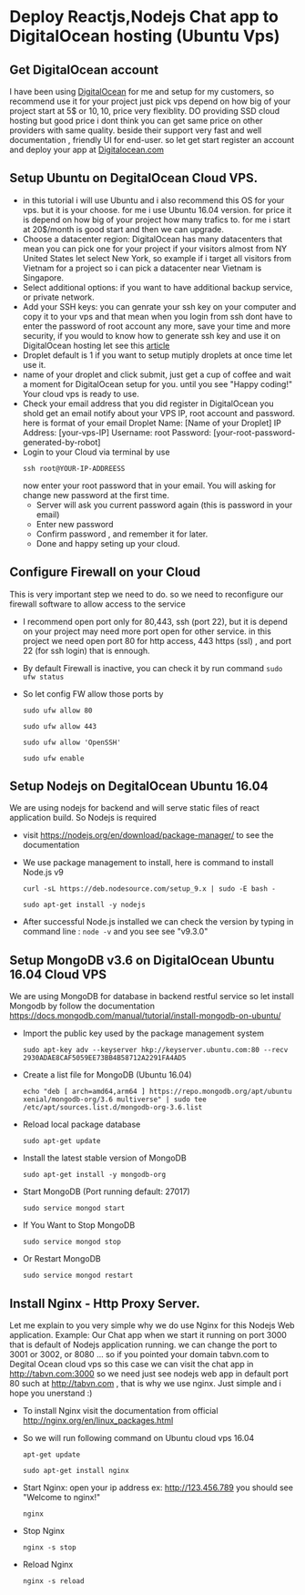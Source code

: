 # Deploy Reactjs,Nodejs Chat app to DigitalOcean hosting (Ubuntu Vps)

## Get DigitalOcean account

I have been using <a href="https://m.do.co/c/bb792e37b9dd">DigitalOcean</a> for me and setup for my customers, so  recommend use it for your project just pick vps depend on how big of your project
start at 5$ or 10$, 10$, price very flexiblity. DO providing SSD cloud hosting but good price i dont think you can get same price on other providers with same quality.
beside their support very fast and well documentation , friendly UI for end-user. 
so let get start register an account and deploy your app at <a href="https://m.do.co/c/bb792e37b9dd">Digitalocean.com</a>

## Setup Ubuntu on DegitalOcean Cloud VPS.

*  in this tutorial i will use Ubuntu and i also recommend this OS for your vps. but it is your choose. for me i use Ubuntu 16.04 version.
for price it is depend on how big of your project how many trafics to. for me i start at 20$/month is good start and then we can upgrade.
* Choose a datacenter region: DigitalOcean has many datacenters that mean you can pick one for your project if your visitors almost from NY United States let select New York, so example if i target all visitors from Vietnam for a project so i can pick a datacenter near Vietnam is Singapore.
* Select additional options: if you want to have additional  backup service, or  private network. 
* Add your SSH keys: you can genrate your ssh key on your computer and copy it to your vps and that mean when you login from ssh dont have to enter the password of root account any more, save your time and more security, if you would to know how to generate ssh key and use it on DigitalOcean hosting let see this <a href="https://www.digitalocean.com/community/tutorials/how-to-use-ssh-keys-with-digitalocean-droplets">article</a>
* Droplet default is 1 if you want to setup mutiply droplets at once time let use it.
* name of your droplet and click submit, just get a cup of coffee and wait a moment for DigitalOcean setup for you. until you see "Happy coding!" Your cloud vps is ready to use.
* Check your email address that you did register in DigitalOcean you shold get an email notify about your VPS IP, root account and password.
here is format of your email
Droplet Name: [Name of your Droplet]
IP Address: [your-vps-IP]
Username: root
Password: [your-root-password-generated-by-robot]
* Login to your Cloud via terminal by use 
  ```
  ssh root@YOUR-IP-ADDREESS 
  ```
  now enter your root password that in your email. You will asking for change new password at the first time.
  + Server will ask you current password again (this is password in your email)
  + Enter new password
  + Confirm password , and remember it for later. 
  + Done and happy seting up your cloud.

## Configure Firewall on your Cloud

This is very important step we need to do. so we need to reconfigure our firewall software to allow access to the service
* I recommend open port only for 80,443, ssh (port 22), but it is depend on your project may need more port open for other service. in this project we need open port 80 for http access, 443 https (ssl) , and port 22 (for ssh login) that is ennough.
* By default Firewall is inactive, you can check it by run command 
``` sudo ufw status ```
* So let config FW allow those ports by 
  ```
  sudo ufw allow 80
  
  ```
  
  ```
  sudo ufw allow 443
  
  ```
  
  ```
  sudo ufw allow 'OpenSSH'
  
  ```
  
  ```
  sudo ufw enable
  ```

## Setup Nodejs on DegitalOcean Ubuntu 16.04 
We are using nodejs for backend and will serve static files of react application build. So Nodejs is required
* visit https://nodejs.org/en/download/package-manager/ to see the documentation
* We use package management to install, here is command to install Node.js v9

  ```
  curl -sL https://deb.nodesource.com/setup_9.x | sudo -E bash -

  ```
  ```
  sudo apt-get install -y nodejs
  ```
* After successful Node.js installed we can check the version by typing in command line : ``` node -v ``` and you see see "v9.3.0" 

## Setup MongoDB v3.6 on DigitalOcean Ubuntu 16.04 Cloud VPS

We are using MongoDB for database in backend restful service so let install Mongodb by follow the documentation https://docs.mongodb.com/manual/tutorial/install-mongodb-on-ubuntu/ 
* Import the public key used by the package management system 

  ```
  sudo apt-key adv --keyserver hkp://keyserver.ubuntu.com:80 --recv 2930ADAE8CAF5059EE73BB4B58712A2291FA4AD5

  ```
* Create a list file for MongoDB (Ubuntu 16.04)
  ```
  echo "deb [ arch=amd64,arm64 ] https://repo.mongodb.org/apt/ubuntu xenial/mongodb-org/3.6 multiverse" | sudo tee /etc/apt/sources.list.d/mongodb-org-3.6.list

  ```
* Reload local package database

  ```
  sudo apt-get update
  ```
* Install the latest stable version of MongoDB 
  ```
  sudo apt-get install -y mongodb-org
  ```
* Start MongoDB (Port running default: 27017)
  ```
  sudo service mongod start
  
  ```
* If You Want to Stop MongoDB
  ```
  sudo service mongod stop
  ```
* Or Restart MongoDB
  ```
  sudo service mongod restart
  ```
 
## Install Nginx - Http Proxy Server. 
Let me explain to you very simple why we do use Nginx for this Nodejs Web application. 
Example: Our Chat app when we start it running on port 3000 that is default of Nodejs application running. we can change the port to 3001 or 3002, or 8080 ... so if you pointed your domain tabvn.com to Degital Ocean cloud vps so this case we can visit the chat app in http://tabvn.com:3000 
so we need just see nodejs web app in default port 80 such at http://tabvn.com , that is why we use nginx. Just simple and i hope you unerstand :)

* To install Nginx visit the documentation from official http://nginx.org/en/linux_packages.html 
* So we will run following command on Ubuntu cloud vps 16.04
  ```
  apt-get update
  ```
  
  ```
  sudo apt-get install nginx
  ```
* Start Nginx:  open your ip address ex: http://123.456.789 you should see "Welcome to nginx!"
  ```
  nginx
  ```
* Stop Nginx 
 
   ```
   nginx -s stop

   ```
* Reload Nginx
  ```
  nginx -s reload
  ```
